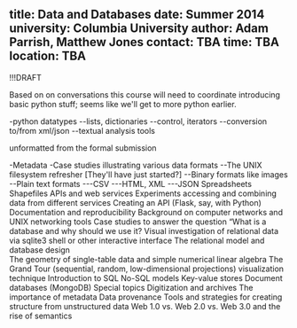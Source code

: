 title: Data and Databases 
date: Summer 2014
university: Columbia University
author: Adam Parrish, Matthew Jones
contact: TBA 
time: TBA 
location: TBA 
---

!!!DRAFT

Based on on conversations this course will need to coordinate introducing basic python stuff; seems like we'll get to more python earlier.


-python datatypes
--lists, dictionaries
--control, iterators
--conversion to/from xml/json
--textual analysis tools


unformatted from the formal submission

-Metadata
-Case studies illustrating various data formats 
--The UNIX filesystem refresher [They'll have just started?]
--Binary formats like images
--Plain text formats
---CSV
---HTML, XML
---JSON
Spreadsheets
Shapefiles
APIs and web services
Experiments accessing and combining data from different services
Creating an API (Flask, say, with Python)
Documentation and reproducibility
Background on computer networks and UNIX networking tools
Case studies to answer the question “What is a database and why should we use it?
Visual investigation of relational data via sqlite3 shell or other interactive interface
The relational model and database design	
The geometry of single-table data and simple numerical linear algebra
The Grand Tour (sequential, random, low-dimensional projections) visualization technique
Introduction to SQL
No-SQL models
Key-value stores
Document databases (MongoDB)
Special topics 
Digitization and archives
The importance of metadata
Data provenance
Tools and strategies for creating structure from unstructured data
Web 1.0 vs. Web 2.0 vs. Web 3.0 and the rise of semantics
